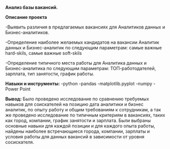 **Анализ базы вакансий.**

**Описание проекта**

-Выявить различия в предлагаемых вакансиях для Аналитиков данных и Бизнес-аналитиков.

-Определение наиболее желаемых кандидатов на вакансии Аналитик данных и Бизнес-аналитик по следующим параметрам: самые важные hard-skils, самые важные soft-skils

-Определение типичного места работы для Аналитика данных и Бизнес-аналитика по следующим параметрам: ТОП-работодателей, зарплата, тип занятости, график работы.


**Навыки и инструменты:**
-python
-pandas
-matplotlib.pyplot
-numpy
-Power Point

**Вывод:**
Было проведено исследование по сравнению требуемых навыков для соискателей на позицию дата аналитики и бизнес аналитик, по опыту работу и общим требованиям к сотрудникам, а так же проведено исследование по типичным критериям в вакансиях, таких как город, компании, график занятости и зарплата. Были выбраны основные навыки для каждой позиции и для каждого опыта работы, найдены наиболее встречающиеся города, компании, зарплаты и условия работы для данных вакансий в зависимости от уровня сосискателя.
